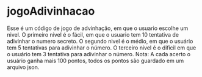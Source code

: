 # jogoAdivinhacao
Esse é um código de jogo de advinhação, em que o usuario escolhe um nivel.
O primeiro nivel é o fácil, em que o usuario tem 10 tentativa de adivinhar o numero secreto.
O segundo nivel é o médio, em que o usuário tem 5 tentativas para adivinhar o número.
O terceiro nivel é o dificil em que o usuário tem 3 tentativa para adivinhar o número.
Nota: A cada acerto o usuário ganha mais 100 pontos, todos os pontos são guardado em um arquivo json.
